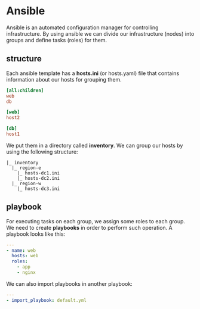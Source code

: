 # Ansible

Ansible is an automated configuration manager for controlling infrastructure. By using ansible
we can divide our infrastructure (nodes) into groups and define tasks (roles) for them.

## structure

Each ansible template has a __hosts.ini__ (or hosts.yaml) file that contains information about our hosts for grouping them.

```ini
[all:children]
web
db

[web]
host2

[db]
host1
```

We put them in a directory called __inventory__. We can group our hosts by using the following structure:

```
|_ inventory
  |_ region-e
    |_ hosts-dc1.ini
    |_ hosts-dc2.ini
  |_ region-w
    |_ hosts-dc3.ini
```

## playbook

For executing tasks on each group, we assign some roles to each group. We need to create __playbooks__ in order to
perform such operation. A playbook looks like this:

```yaml
---
- name: web
  hosts: web
  roles:
    - app
    - nginx
```

We can also import playbooks in another playbook:

```yaml
---
- import_playbook: default.yml
```
